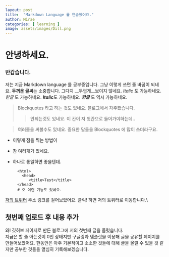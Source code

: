```yaml
---
layout: post
title:  "Markdown Language 를 연습했어요."
author: Mirae
categories: [ learning ]
image: assets/images/Dill.png
---
```


# 안녕하세요.
### 반갑습니다.

저는 지금 Markdown language 를 공부중입니다.
그냥 이렇게 쓰면 줄 바꿈이 되네요.
**두꺼운 글씨**는 소중합니다. 그다지 __두껍게__보이지 않네요.
*Italic* 도 가능하네요. *한글* 도 가능하네요.
***Italic***도 가능하네요. ***한글*** 도 역시 가능하네요.

>Blockquotes 라고 하는 것도 있네요. 블로그에서 자주봤습니다.
>>안되는것도 있네요. 이 칸이 저 윗칸으로 들어가야하는데..


>여러줄을
>써볼수도 있네요.
>중요한 말들을 Blockquotes 에 많이 쓰더라구요.

* 이렇게 점을 찍는 방법이
* 참 여러개가 있네요.
* 하나로 통일하면 좋을텐데.


        <html>
          <head>
             <title>Test</title>
        </head>
        # 오 이런 기능도 있네요.


[저의 트위터](https://twitter.com/Lookingfortheb4) 주소 링크를 걸어보았어요. 클릭! 하면 저의 트위터로 이동합니다.\
  



## 첫번째 업로드 후 내용 추가
와! 깃허브 페이지로 만든 블로그에 저의 첫번째 글을 올렸습니다.\
지금은 할 줄 아는것이 0인 상태지만 구글링과 템플릿을 이용해 글을 공유할 페이지를 만들어보았어요.
한동안은 아주 기본적이고 소소한 것들에 대해 글을 올릴 수 있을 것 같지만 공부한 것들을 열심히 기록해보겠습니다.
